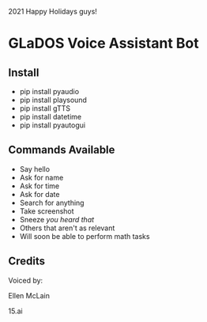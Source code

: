 2021
Happy Holidays guys!

# GLaDOS Voice Assistant Bot 

## **Install**
* pip install pyaudio
* pip install playsound 
* pip install gTTS
* pip install datetime 
* pip install pyautogui

## **Commands Available**
* Say hello 
* Ask for name
* Ask for time
* Ask for date
* Search for anything
* Take screenshot
* Sneeze *you heard that*
* Others that aren't as relevant
* Will soon be able to perform math tasks

## **Credits**
Voiced by: 

Ellen McLain

15.ai
